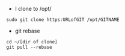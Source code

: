 - I clone to /opt/
```
sudo git clone https:URLofGIT /opt/GITNAME
```

- git rebase
```
cd ~/[dir of clone]
git pull --rebase
```


